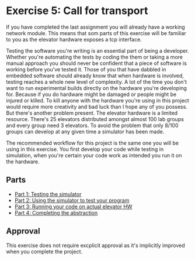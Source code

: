 # Exercise 5: Call for transport

If you have completed the last assignment you will already have a working network module. This means that som parts of this exercise will be familiar to you as the elevator hardware exposes a tcp interface.

Testing the software you're writing is an essential part of being a developer. Whether you're automating the tests by coding the them or taking a more manual approach you should never be confident that a piece of software is working before you've tested it. Those of you that have dabbled in embedded software should already know that when hardware is involved, testing reaches a whole new level of complexity. A lot of the time you don't want to run experimental builds directly on the hardware you're developing for. Because if you do hardware might be damaged or people might be injured or killed. To kill anyone with the hardware you're using in this project would require more creativity and bad luck than I hope any of you possess. But there's another problem present. The elevator hardware is a limited resource. There's 25 elevators distributed amongst almost 100 lab groups and every group need 3 elevators. To avoid the problem that only 8/100 groups can develop at any given time a simulator has been made.

The recommended workflow for this project is the same one you will be using in this exercise. You first develop your code while testing in simulation, when you're certain your code work as intended you run it on the hardware.

## Parts
- [Part 1: Testing the simulator](./Part1/README.md)
- [Part 2: Using the simulator to test your program](./Part2/README.md)
- [Part 3: Running your code on actual elevator HW](./Part3/README.md)
- [Part 4: Completing the abstraction](./Part4/README.md)


## Approval
This exercise does not require excplicit approval as it's implicitly improved when you complete the project.
